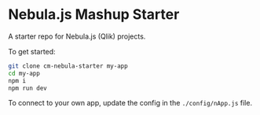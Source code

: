 # Nebula.js Mashup Starter

A starter repo for Nebula.js (Qlik) projects.

To get started:

```sh
git clone cm-nebula-starter my-app
cd my-app
npm i
npm run dev
```

To connect to your own app, update the config in the `./config/nApp.js` file.